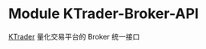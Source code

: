 # Module KTrader-Broker-API

[KTrader](https://github.com/RationalityFrontline/ktrader) 量化交易平台的 Broker 统一接口